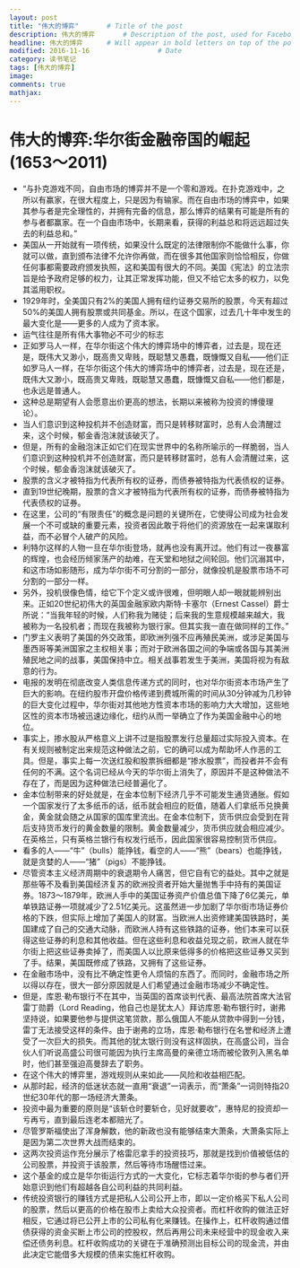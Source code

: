 ```yaml
---
layout: post
title: "伟大的博弈"       # Title of the post
description: 伟大的博弈       # Description of the post, used for Facebook Opengraph & Twitter
headline: 伟大的博弈      # Will appear in bold letters on top of the post
modified: 2016-11-16                 # Date
category: 读书笔记
tags: [伟大的博弈]
image:
comments: true
mathjax:
---
```


# 伟大的博弈:华尔街金融帝国的崛起(1653～2011)

- “与扑克游戏不同，自由市场的博弈并不是一个零和游戏。在扑克游戏中，之所以有赢家，在很大程度上，只是因为有输家。而在自由市场的博弈中，如果其参与者是完全理性的，并拥有完备的信息，那么博弈的结果有可能是所有的参与者都赢家。在一个自由市场中，长期来看，获得的利益总和将远远超过失去的利益总和。”
- 美国从一开始就有一项传统，如果没什么既定的法律限制你不能做什么事，你就可以做，直到颁布法律不允许你再做，而在很多其他国家则恰恰相反，你做任何事都需要政府颁发执照，这和美国有很大的不同。美国《宪法》的立法宗旨是给予政府足够的权力，让其正常发挥功能，但又不给它太多的权力，以免其滥用职权。
- 1929年时，全美国只有2%的美国人拥有纽约证券交易所的股票，今天有超过50%的美国人拥有股票或共同基金。所以，在这个国家，过去几十年中发生的最大变化是——更多的人成为了资本家。
- 运气往往是所有伟大事物必不可少的标志
- 正如罗马人一样，在华尔街这个伟大的博弈场中的博弈者，过去是，现在还是，既伟大又渺小，既高贵又卑贱，既聪慧又愚蠢，既慷慨又自私——他们正如罗马人一样，在华尔街这个伟大的博弈场中的博弈者，过去是，现在还是，既伟大又渺小，既高贵又卑贱，既聪慧又愚蠢，既慷慨又自私——他们都是，也永远是普通人。
- 这种总是期望有人会愿意出价更高的想法，长期以来被称为投资的博傻理论）。
- 当人们意识到这种投机并不创造财富，而只是转移财富时，总有人会清醒过来，这个时候，郁金香泡沫就该破灭了。
- 但是，所有的金融泡沫正如它们在现实世界中的名称所喻示的一样脆弱，当人们意识到这种投机并不创造财富，而只是转移财富时，总有人会清醒过来，这个时候，郁金香泡沫就该破灭了。
- 股票的含义才被特指为代表所有权的证券，而债券被特指为代表债权的证券。
- 直到19世纪晚期，股票的含义才被特指为代表所有权的证券，而债券被特指为代表债权的证券。
- 在这里，公司的“有限责任”的概念是问题的关键所在，它使得公司成为社会发展一个不可或缺的重要元素，投资者因此敢于将他们的资源放在一起来谋取利益，而不必冒个人破产的风险。
- 利特尔这样的人物一旦在华尔街登场，就再也没有离开过。他们有过一夜暴富的辉煌，也会经历倾家荡产的劫难，在天堂和地狱之间轮回。他们沉溺其中，和这市场如影随形，成为华尔街不可分割的一部分，就像投机是股票市场不可分割的一部分一样。
- 另外，投机很像色情，给它下个定义或许很难，但明眼人却一眼就能辨别出来。正如20世纪初伟大的英国金融家欧内斯特·卡塞尔（Ernest Cassel）爵士所说：“当我年轻的时候，人们称我为赌徒；后来我的生意规模越来越大，我被称为一名投机者；而现在我被称为银行家。但其实我一直在做同样的工作。”
- 门罗主义表明了美国的外交政策，即欧洲列强不应再殖民美洲，或涉足美国与墨西哥等美洲国家之主权相关事；而对于欧洲各国之间的争端或各国与其美洲殖民地之间的战事，美国保持中立。相关战事若发生于美洲，美国将视为有敌意的行为。
- 电报的发明在彻底改变人类信息传递方式的同时，也对华尔街资本市场产生了巨大的影响。在纽约股市开盘价格传递到费城所需的时间从30分钟减为几秒钟的巨大变化过程中，华尔街对其他地方性资本市场的影响力大大增加，这些地区性的资本市场被迅速边缘化，纽约从而一举确立了作为美国金融中心的地位。
- 事实上，掺水股从严格意义上讲不过是指股票发行总量超过实际投入资本。在有关规则被制定出来规范这种做法之前，它的确可以成为帮助坏人作恶的工具。但是，事实上每一次送红股和股票拆细都是“掺水股票”，而投者并不会有任何的不满。这个名词已经从今天的华尔街上消失了，原因并不是这种做法不存在了，而是因为这种做法已经普遍化了。
- 金本位制带来的好处就是，在金本位制下经济几乎不可能发生通货通胀。假如一个国家发行了太多纸币的话，纸币就会相应的贬值，随着人们拿纸币兑换黄金，黄金就会随之从国家的国库里流出。在金本位制下，货币供应会受到在背后支持货币发行的黄金数量的限制。黄金数量减少，货币供应就会相应减少。在英格兰，只有英格兰银行有权发行纸币，因此国家很容易控制货币供应。
- 看多的人——“牛”（bulls）能挣钱，看空的人——“熊”（bears）也能挣钱，就是贪婪的人——“猪”（pigs）不能挣钱。
- 尽管资本主义经济周期中的衰退期令人痛苦，但它自有它的益处。其中之就是那些等不及看到美国经济复苏的欧洲投资者开始大量抛售手中持有的美国证券。1873～1879年，欧洲人手中的美国证券资产价值总值下降了6亿美元，单单铁路证券一项就减少了2.51亿美元。这虽然进一步加剧了华尔街市场证券价格的下跌，但实际上增加了美国人的财富。当欧洲人出资修建美国铁路时，美国建成了自己的交通大动脉，而欧洲人持有这些铁路的证券，他们本来可以获得这些证券的利息和其他收益。但在这些利息和收益兑现之前，欧洲人就在华尔街上把这些证券卖掉了，而美国人以比原来低得多的价格把这些证券又买到了手。结果，美国既修成了铁路，又拥有了这些证券。
- 在金融市场中，没有比不确定性更令人烦恼的东西了。而同时，金融市场之所以得以存在，很大一部分原因就是人们希望通过金融市场减少不确定性。
- 但是，库恩·勒布银行不在其中，当英国的首席谈判代表、最高法院首席大法官雷丁勋爵（Lord Reading，他自己也是犹太人）拜访库恩·勒布银行时，谢弗坚持说，如果要他参与提供这笔贷款，那么俄国人不能从贷款中得到一分钱，雷丁无法接受这样的条件。由于谢弗的立场，库恩·勒布银行在名誉和经济上遭受了一次巨大的损失。而其他的犹太银行则没有这样固执，在高盛公司，当合伙人们听说高盛公司很可能因为执行主席高曼的亲德立场而被伦敦列入黑名单时，他们甚至强迫高曼辞去了职务。
- 在这个伟大的博弈里，游戏规则从来如此——风险和收益相匹配。
- 从那时起，经济的低迷状态就一直用“衰退”一词表示，而“萧条”一词则特指20世纪30年代的那一场经济大萧条。
- 投资中最为重要的原则是“该斩仓时要斩仓，见好就要收”，惠特尼的投资却一亏再亏，直到最后连老本都赔光了。
- 尽管罗斯福使出了浑身解数，他的新政也没有能够结束大萧条，大萧条实际上是因为第二次世界大战而结束的。
- 这两次投资运作充分展示了格雷厄拿手的投资技巧，那就是找到价值被低估的公司股票，并投资于该股票，然后等待市场醒悟过来。
- 这个基金的成立是华尔街运行方式的一大变化，它标志着华尔街的参与者们开始意识到他们有超越各自公司利益的共同利益。
- 传统投资银行的赚钱方式是把私人公司公开上市，即以一定价格买下私人公司的股票，然后以更高的价格在股市上卖给大众投资者。而杠杆收购的做法正好相反，它通过将已公开上市的公司私有化来赚钱。在操作上，杠杆收购通过借债获得的资金买断上市公司的控股权，然后再用公司未来经营中的现金收入来偿还债务利息。杠杆收购成功的关键在于准确预测出目标公司的现金流，并由此决定它能借多大规模的债来实施杠杆收购。
